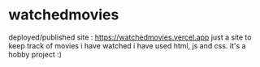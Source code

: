 # watchedmovies
deployed/published site : https://watchedmovies.vercel.app
just a site to keep track of movies i have watched 
i have used html, js and css.
it's a hobby project
:)
